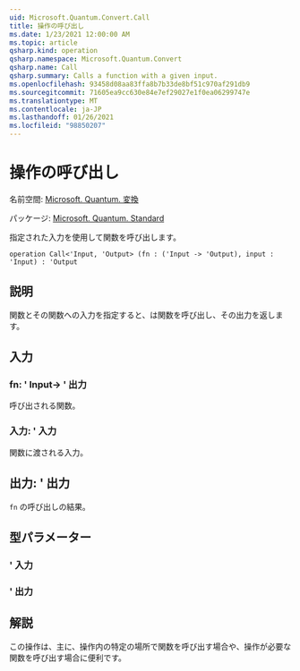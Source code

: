 ```yaml
---
uid: Microsoft.Quantum.Convert.Call
title: 操作の呼び出し
ms.date: 1/23/2021 12:00:00 AM
ms.topic: article
qsharp.kind: operation
qsharp.namespace: Microsoft.Quantum.Convert
qsharp.name: Call
qsharp.summary: Calls a function with a given input.
ms.openlocfilehash: 93458d08aa83ffa8b7b33de8bf51c970af291db9
ms.sourcegitcommit: 71605ea9cc630e84e7ef29027e1f0ea06299747e
ms.translationtype: MT
ms.contentlocale: ja-JP
ms.lasthandoff: 01/26/2021
ms.locfileid: "98850207"
---
```

# <a name="call-operation"></a>操作の呼び出し

名前空間: [Microsoft. Quantum. 変換](xref:Microsoft.Quantum.Convert)

パッケージ: [Microsoft. Quantum. Standard](https://nuget.org/packages/Microsoft.Quantum.Standard)


指定された入力を使用して関数を呼び出します。

```qsharp
operation Call<'Input, 'Output> (fn : ('Input -> 'Output), input : 'Input) : 'Output
```


## <a name="description"></a>説明

関数とその関数への入力を指定すると、は関数を呼び出し、その出力を返します。

## <a name="input"></a>入力

### <a name="fn--input---output"></a>fn: ' Input-> ' 出力

呼び出される関数。


### <a name="input--input"></a>入力: ' 入力

関数に渡される入力。



## <a name="output--output"></a>出力: ' 出力

`fn` の呼び出しの結果。

## <a name="type-parameters"></a>型パラメーター

### <a name="input"></a>' 入力


### <a name="output"></a>' 出力



## <a name="remarks"></a>解説

この操作は、主に、操作内の特定の場所で関数を呼び出す場合や、操作が必要な関数を呼び出す場合に便利です。